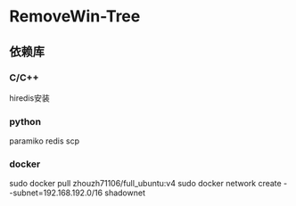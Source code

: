 # RemoveWin-Tree
## 依赖库
### C/C++
hiredis安装

### python
paramiko
redis
scp

### docker

sudo docker pull zhouzh71106/full_ubuntu:v4
sudo docker network create --subnet=192.168.192.0/16 shadownet
